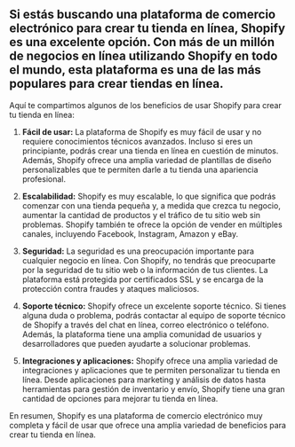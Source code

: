 Si estás buscando una plataforma de comercio electrónico para crear tu tienda en línea, Shopify es una excelente opción. Con más de un millón de negocios en línea utilizando Shopify en todo el mundo, esta plataforma es una de las más populares para crear tiendas en línea.
---
Aquí te compartimos algunos de los beneficios de usar Shopify para crear tu tienda en línea:

1. **Fácil de usar:** La plataforma de Shopify es muy fácil de usar y no requiere conocimientos técnicos avanzados. Incluso si eres un principiante, podrás crear una tienda en línea en cuestión de minutos. Además, Shopify ofrece una amplia variedad de plantillas de diseño personalizables que te permiten darle a tu tienda una apariencia profesional.

2. **Escalabilidad:** Shopify es muy escalable, lo que significa que podrás comenzar con una tienda pequeña y, a medida que crezca tu negocio, aumentar la cantidad de productos y el tráfico de tu sitio web sin problemas. Shopify también te ofrece la opción de vender en múltiples canales, incluyendo Facebook, Instagram, Amazon y eBay.

3. **Seguridad:** La seguridad es una preocupación importante para cualquier negocio en línea. Con Shopify, no tendrás que preocuparte por la seguridad de tu sitio web o la información de tus clientes. La plataforma está protegida por certificados SSL y se encarga de la protección contra fraudes y ataques maliciosos.

4. **Soporte técnico:** Shopify ofrece un excelente soporte técnico. Si tienes alguna duda o problema, podrás contactar al equipo de soporte técnico de Shopify a través del chat en línea, correo electrónico o teléfono. Además, la plataforma tiene una amplia comunidad de usuarios y desarrolladores que pueden ayudarte a solucionar problemas.

5. **Integraciones y aplicaciones:** Shopify ofrece una amplia variedad de integraciones y aplicaciones que te permiten personalizar tu tienda en línea. Desde aplicaciones para marketing y análisis de datos hasta herramientas para gestión de inventario y envío, Shopify tiene una gran cantidad de opciones para mejorar tu tienda en línea.

En resumen, Shopify es una plataforma de comercio electrónico muy completa y fácil de usar que ofrece una amplia variedad de beneficios para crear tu tienda en línea. 